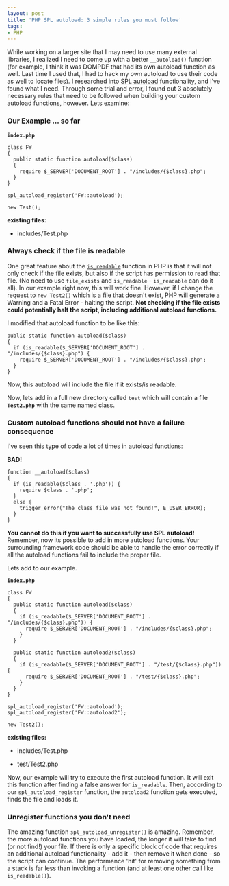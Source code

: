 ```yaml
---
layout: post
title: 'PHP SPL autoload: 3 simple rules you must follow'
tags:
- PHP
---
```

While working on a larger site that I may need to use many external libraries, I realized I need to come up with a better `__autoload()` function (for example, I think it was DOMPDF that had its own autoload function as well.  Last time I used that, I had to hack my own autoload to use their code as well to locate files).  I researched into [SPL autoload](http://us2.php.net/manual/en/function.spl-autoload-register.php) functionality, and I've found what I need.  Through some trial and error, I found out 3 absolutely necessary rules that need to be followed when building your custom autoload functions, however.  Lets examine:

### Our Example ... so far

**`index.php`**
```php?start_inline=1    
class FW
{
  public static function autoload($class)
  {
    require $_SERVER['DOCUMENT_ROOT'] . "/includes/{$class}.php";
  }
}

spl_autoload_register('FW::autoload');

new Test();
```
    
**existing files:**

  * includes/Test.php

### Always check if the file is readable

One great feature about the [`is_readable`](http://us3.php.net/is_readable) function in PHP is that it will not only check if the file exists, but also if the script has permission to read that file.  (No need to use `file_exists` and `is_readable` - `is_readable` can do it all).  In our example right now, this will work fine.  However, if I change the request to `new Test2()` which is a file that doesn't exist, PHP will generate a Warning and a Fatal Error - halting the script.  **Not checking if the file exists could potentially halt the script, including additional autoload functions.**

I modified that autoload function to be like this:

```php?start_inline=1    
public static function autoload($class)
{
  if (is_readable($_SERVER['DOCUMENT_ROOT'] . "/includes/{$class}.php") {
    require $_SERVER['DOCUMENT_ROOT'] . "/includes/{$class}.php";
  }
}
```
    
Now, this autoload will include the file if it exists/is readable.

Now, lets add in a full new directory called `test` which will contain a file **`Test2.php`** with the same named class.

### Custom autoload functions should not have a failure consequence

I've seen this type of code a lot of times in autoload functions:

**BAD!**

```php?start_inline=1
function __autoload($class)
{
  if (is_readable($class . '.php')) {
    require $class . '.php';
  }
  else {
    trigger_error("The class file was not found!", E_USER_ERROR);
  }
}
```
    
**You cannot do this if you want to successfully use SPL autoload!**  Remember, now its possible to add in more autoload functions.  Your surrounding framework code should be able to handle the error correctly if all the autoload functions fail to include the proper file.

Lets add to our example.

**`index.php`**
```php?start_inline=1
class FW
{
  public static function autoload($class)
  {
    if (is_readable($_SERVER['DOCUMENT_ROOT'] . "/includes/{$class}.php")) {
      require $_SERVER['DOCUMENT_ROOT'] . "/includes/{$class}.php";
    }
  }

  public static function autoload2($class)
  {
    if (is_readable($_SERVER['DOCUMENT_ROOT'] . "/test/{$class}.php")) {
      require $_SERVER['DOCUMENT_ROOT'] . "/test/{$class}.php";
    }
  }
}

spl_autoload_register('FW::autoload');
spl_autoload_register('FW::autoload2');

new Test2();
```

**existing files:**

  * includes/Test.php

  * test/Test2.php

Now, our example will try to execute the first autoload function.  It will exit this function after finding a false answer for `is_readable`.  Then, according to our `spl_autoload_register` function, the `autoload2` function gets executed, finds the file and loads it.

### Unregister functions you don't need

The amazing function `spl_autoload_unregister()` is amazing.  Remember, the more autoload functions you have loaded, the longer it will take to find (or not find!) your file.  If there is only a specific block of code that requires an additional autoload functionality - add it - then remove it when done - so the script can continue.  The performance 'hit' for removing something from a stack is far less than invoking a function (and at least one other call like `is_readable()`).
